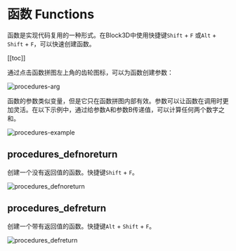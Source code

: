 # 函数 Functions

函数是实现代码复用的一种形式。在Block3D中使用快捷键`Shift` + `F` 或`Alt` + `Shift` + `F`，可以快速创建函数。

[[toc]]

通过点击函数拼图左上角的齿轮图标，可以为函数创建参数：

![procedures-arg](https://cdn.zjbku.com/blocks/procedures-arg.png)

函数的参数类似变量，但是它只在函数拼图内部有效。参数可以让函数在调用时更加灵活。在以下示例中，通过给参数A和参数B传递值，可以计算任何两个数字之和。

![procedures-example](https://cdn.zjbku.com/blocks/procedures-example.png)

## procedures_defnoreturn

创建一个没有返回值的函数。快捷键`Shift` + `F`。

![procedures_defnoreturn](https://cdn.zjbku.com/blocks/procedures_defnoreturn.png)

## procedures_defreturn

创建一个带有返回值的函数。快捷键`Alt` + `Shift` + `F`。

![procedures_defreturn](https://cdn.zjbku.com/blocks/procedures_defreturn.png)



